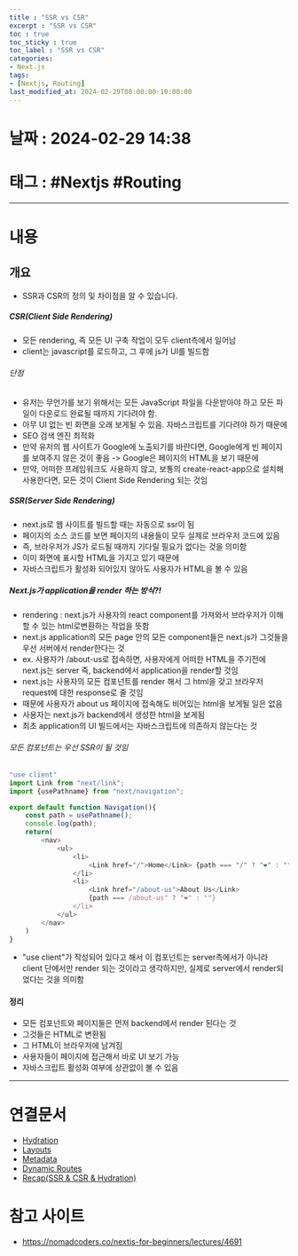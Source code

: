 ```yaml
---
title : "SSR vs CSR"
excerpt : "SSR vs CSR"
toc : true
toc_sticky : true
toc_label : "SSR vs CSR"
categories:
- Next.js
tags:
- [Nextjs, Routing]
last_modified_at: 2024-02-29T08:00:00-10:00:00
---
```


# 날짜 : 2024-02-29 14:38

# 태그 : #Nextjs #Routing  
---

# 내용

## 개요
- SSR과 CSR의 정의 및 차이점을 알 수 있습니다.

##### CSR(Client Side Rendering)
- 모든 rendering, 즉 모든 UI 구축 작업이 모두 client측에서 일어남
- client는 javascript를 로드하고, 그 후에 js가 UI를 빌드함

###### 단점
- 유저는 무언가를 보기 위해서는 모든 JavaScript 파일을 다운받아야 하고 모든 파일이 다운로드 완료될 때까지 기다려야 함.
- 아무 UI 없는 빈 화면을 오래 보게될 수 있음. 자바스크립트를 기다려야 하기 때문에
- SEO 검색 엔진 최적화
- 만약 유저의 웹 사이트가 Google에 노출되기를 바란다면, Google에게 빈 페이지를 보여주지 않은 것이 좋음 -> Google은 페이지의 HTML을 보기 때문에
- 만약, 어떠한 프레임워크도 사용하지 않고, 보통의 create-react-app으로 설치해 사용한다면, 모든 것이 Client Side Rendering 되는 것임 

##### SSR(Server Side Rendering)
- next.js로 웹 사이트를 빌드할 때는 자동으로 ssr이 됨
- 페이지의 소스 코드를 보면 페이지의 내용들이 모두 실제로 브라우저 코드에 있음
- 즉, 브라우저가 JS가 로드될 때까지 기다릴 필요가 없다는 것을 의미함
- 이미 화면에 표시할 HTML을 가지고 있기 때문에
- 자바스크립트가 활성화 되어있지 않아도 사용자가 HTML을 볼 수 있음 

##### Next.js가 application을 render 하는 방식?!
- rendering : next.js가 사용자의 react component를 가져와서 브라우저가 이해할 수 있는 html로변환하는 작업을 뜻함
- next.js application의 모든 page 안의 모든 component들은 next.js가 그것들을 우선 서버에서 render한다는 것
- ex. 사용자가 /about-us로 접속하면, 사용자에게 어떠한 HTML을 주기전에 next.js는 server 즉, backend에서 application을 render할 것임
- next.js는 사용자의 모든 컴포넌트를 render 해서 그 html을 갖고 브라우저 request에 대한 response로 줄 것임
- 때문에 사용자가 about us 페이지에 접속해도 비어있는 html을 보게될 일은 없음
- 사용자는 next.js가 backend에서 생성한 html을 보게됨
- 최초 application의 UI 빌드에서는 자바스크립트에 의존하지 않는다는 것

###### 모든 컴포넌트는 우선 SSR이 될 것임

```js
"use client"
import Link from "next/link";
import {usePathname} from "next/navigation";

export default function Navigation(){
    const path = usePathname();
    console.log(path);
    return(
        <nav>
            <ul>
                <li>
                    <Link href="/">Home</Link> {path === "/" ? "❤" : ""}
                </li>
                <li>
                    <Link href="/about-us">About Us</Link>
                    {path === /about-us" ? "❤" : ""}
                </li>
            </ul>
        </nav>
    )
}
```

- "use client"가 작성되어 있다고 해서 이 컴포넌트는 server측에서가 아니라 client 단에서만 render 되는 것이라고 생각하지만, 실제로 server에서 render되었다는 것을 의미함

#### 정리
- 모든 컴포넌트와 페이지들은 먼저 backend에서 render 된다는 것
- 그것들은 HTML로 변환됨
- 그 HTML이 브라우저에 남겨짐
- 사용자들이 페이지에 접근해서 바로 UI 보기 가능
- 자바스크립트 활성화 여부에 상관없이 볼 수 있음

---

# 연결문서 
- [Hydration](../../next.js/next.js-Hydration)
- [Layouts](../../next.js/next.js-Layouts)
- [Metadata](../../next.js/next.js-Metadata)
- [Dynamic Routes](../../next.js/next.js-Dynamic-Routes)
- [Recap(SSR & CSR & Hydration)](../../next.js/next.js-Recap(SSR-&-CSR-&-Hydration))

# 참고 사이트
- https://nomadcoders.co/nextjs-for-beginners/lectures/4691
